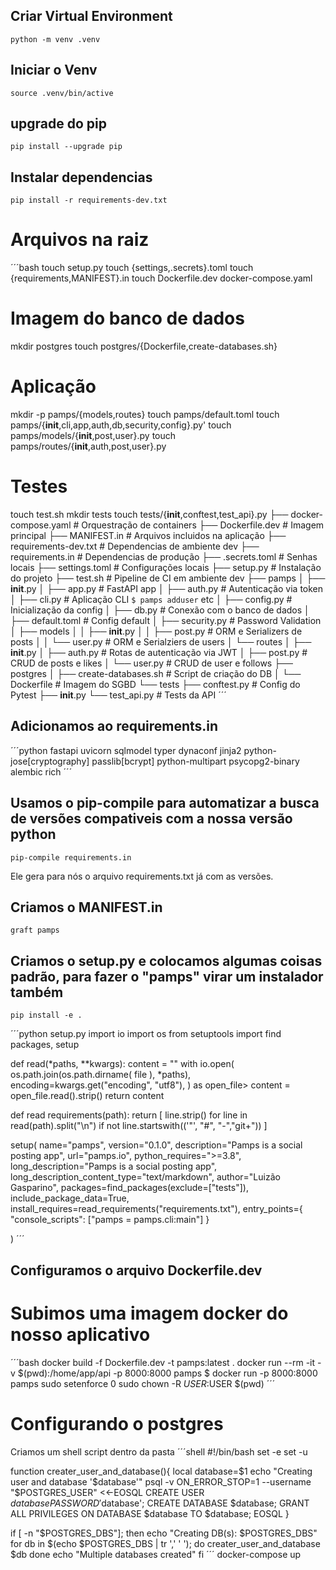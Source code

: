 ## Criar Virtual Environment 
    python -m venv .venv

## Iniciar o Venv 
    source .venv/bin/active

## upgrade do pip
    pip install --upgrade pip

## Instalar dependencias 
    pip install -r requirements-dev.txt


# Arquivos na raiz
´´´bash
touch setup.py
touch {settings,.secrets}.toml
touch {requirements,MANIFEST}.in
touch Dockerfile.dev docker-compose.yaml
# Imagem do banco de dados
mkdir postgres
touch postgres/{Dockerfile,create-databases.sh}
# Aplicação
mkdir -p pamps/{models,routes}
touch pamps/default.toml
touch pamps/{__init__,cli,app,auth,db,security,config}.py'
touch pamps/models/{__init__,post,user}.py
touch pamps/routes/{__init__,auth,post,user}.py
# Testes
touch test.sh
mkdir tests
touch tests/{__init__,conftest,test_api}.py
├── docker-compose.yaml # Orquestração de containers
├── Dockerfile.dev # Imagem principal
├── MANIFEST.in # Arquivos incluidos na aplicação
├── requirements-dev.txt # Dependencias de ambiente dev
├── requirements.in # Dependencias de produção
├── .secrets.toml # Senhas locais
├── settings.toml # Configurações locais
├── setup.py # Instalação do projeto
├── test.sh # Pipeline de CI em ambiente dev
├── pamps
│ ├── __init__.py
│ ├── app.py # FastAPI app
│ ├── auth.py # Autenticação via token
│ ├── cli.py # Aplicação CLI `$ pamps adduser` etc
│ ├── config.py # Inicialização da config
│ ├── db.py # Conexão com o banco de dados
│ ├── default.toml # Config default
│ ├── security.py # Password Validation
│ ├── models
│ │ ├── __init__.py
│ │ ├── post.py # ORM e Serializers de posts
│ │ └── user.py # ORM e Serialziers de users
│ └── routes
│ ├── __init__.py
│ ├── auth.py # Rotas de autenticação via JWT
│ ├── post.py # CRUD de posts e likes
│ └── user.py # CRUD de user e follows
├── postgres
│ ├── create-databases.sh # Script de criação do DB
│ └── Dockerfile # Imagem do SGBD
└── tests
├── conftest.py # Config do Pytest
├── __init__.py
└── test_api.py # Tests da API
´´´
## Adicionamos ao requirements.in
´´´python
fastapi
uvicorn
sqlmodel
typer
dynaconf
jinja2
python-jose[cryptography]
passlib[bcrypt]
python-multipart
psycopg2-binary
alembic
rich
´´´

## Usamos o pip-compile para automatizar a busca de versões compativeis com a nossa versão python
    pip-compile requirements.in
Ele gera para nós o arquivo requirements.txt já com as versões.

## Criamos o MANIFEST.in
    graft pamps

## Criamos o setup.py e colocamos algumas coisas padrão, para fazer o "pamps" virar um instalador também
    pip install -e .
´´´python
setup.py
import io 
import os
from setuptools import find packages, setup 

def read(*paths, **kwargs):
    content = ""
    with io.open(
        os.path.join(os.path.dirname( file ), *paths),
        encoding=kwargs.get("encoding", "utf8"),
    ) as open_file>
        content = open_file.read().strip()
    return content

def read requirements(path):
    return [
        line.strip()
        for line in read(path).split("\n")
        if not line.startswith(('"', "#", "-","git+"))
    ]


setup(
    name="pamps",
    version="0.1.0",
    description="Pamps is a social posting app",
    url="pamps.io",
    python_requires=">=3.8",
    long_description="Pamps is a social posting app",
    long_description_content_type="text/markdown",
    author="Luizão Gasparino",
    packages=find_packages(exclude=["tests"]),
    include_package_data=True,
    install_requires=read_requirements("requirements.txt"),
    entry_points={
        "console_scripts": ["pamps = pamps.cli:main"]
    }

)
´´´
## Configuramos o arquivo Dockerfile.dev

# Subimos uma imagem docker do nosso aplicativo 
´´´bash
docker build -f Dockerfile.dev -t pamps:latest . 
docker run --rm -it -v $(pwd):/home/app/api -p 8000:8000 pamps
$ docker run -p 8000:8000 pamps
sudo setenforce 0
sudo chown -R $USER:$USER $(pwd)
´´´
# Configurando o postgres

Criamos um shell script dentro da pasta 
´´´shell
#!/bin/bash
set -e
set -u 

function creater_user_and_database(){
local database=$1
echo "Creating user and database '$database'"
psql -v ON_ERROR_STOP=1 --username "$POSTGRES_USER" <<-EOSQL
    CREATE USER $database PASSWORD '$database';
    CREATE DATABASE $database;
    GRANT ALL PRIVILEGES ON DATABASE $database TO $database;
EOSQL
}

if [ -n "$POSTGRES_DBS"]; then
echo "Creating DB(s): $POSTGRES_DBS"
for db in $(echo $POSTGRES_DBS | tr ',' ' '); do
    creater_user_and_database $db
done
echo "Multiple databases created"
fi 
´´´
    docker-compose up
